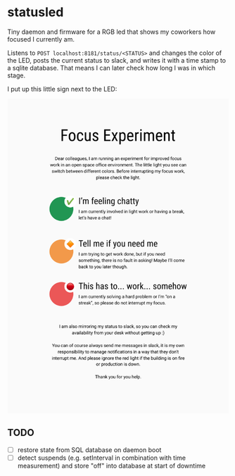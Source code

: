 # statusled

Tiny daemon and firmware for a RGB led that shows my coworkers how focused
I currently am. 

Listens to `POST localhost:8181/status/<STATUS>` and changes the color of the
LED, posts the current status to slack, and writes it with a time stamp to
a sqlite database. That means I can later check how long I was in which stage.

I put up this little sign next to the LED:

![Howto](./docs/howto.svg)

## TODO

* [ ] restore state from SQL database on daemon boot
* [ ] detect suspends (e.g. setInterval in combination with time measurement) and store "off" into database at start of downtime
